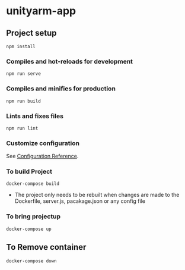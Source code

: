 # unityarm-app

## Project setup
```
npm install
```

### Compiles and hot-reloads for development
```
npm run serve
```

### Compiles and minifies for production
```
npm run build
```

### Lints and fixes files
```
npm run lint
```

### Customize configuration
See [Configuration Reference](https://cli.vuejs.org/config/).

### To build Project
```
docker-compose build
```
* The project only needs to be rebuilt when changes are made to the Dockerfile, server.js, pacakage.json or any config file

### To bring projectup 
```
docker-compose up 
```

## To Remove container
```
docker-compose down
```